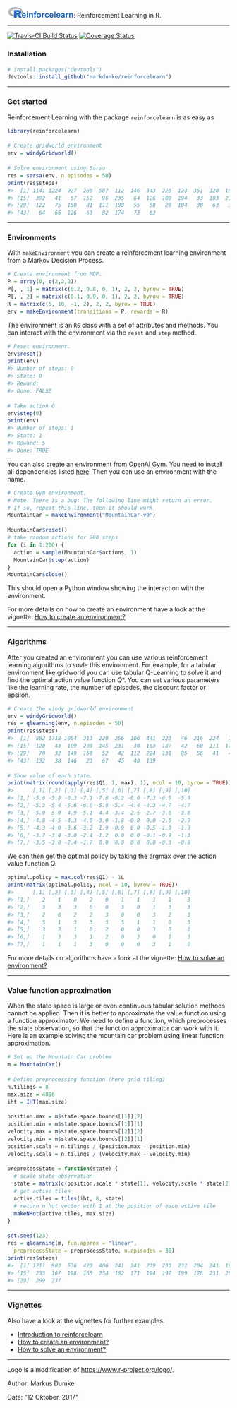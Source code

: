 
<img src="inst/ReinforceLogo.png" width="150px">: Reinforcement Learning in R.

------------------------------------------------------------------------

[![Travis-CI Build Status](https://travis-ci.org/markdumke/reinforcelearn.svg?branch=master)](https://travis-ci.org/markdumke/reinforcelearn) [![Coverage Status](https://img.shields.io/codecov/c/github/markdumke/reinforcelearn/master.svg)](https://codecov.io/github/markdumke/reinforcelearn?branch=master)

### Installation

``` r
# install.packages("devtools")
devtools::install_github("markdumke/reinforcelearn")
```

------------------------------------------------------------------------

### Get started

Reinforcement Learning with the package `reinforcelearn` is as easy as

``` r
library(reinforcelearn)

# Create gridworld environment
env = windyGridworld()

# Solve environment using Sarsa
res = sarsa(env, n.episodes = 50)
print(res$steps)
#>  [1] 1141 1224  927  280  587  112  146  343  226  123  351  128  163  229
#> [15]  392   41   57  152   96  235   64  126  100  194   33  103  210  144
#> [29]  122   75  150   81  111  188   55   58   28  104   30   63   30  302
#> [43]   64   66  126   63   82  174   73   63
```

------------------------------------------------------------------------

### Environments

With `makeEnvironment` you can create a reinforcement learning environment from a Markov Decision Process.

``` r
# Create environment from MDP.
P = array(0, c(2,2,2))
P[, , 1] = matrix(c(0.2, 0.8, 0, 1), 2, 2, byrow = TRUE)
P[, , 2] = matrix(c(0.1, 0.9, 0, 1), 2, 2, byrow = TRUE)
R = matrix(c(5, 10, -1, 2), 2, 2, byrow = TRUE)  
env = makeEnvironment(transitions = P, rewards = R)
```

The environment is an `R6` class with a set of attributes and methods. You can interact with the environment via the `reset` and `step` method.

``` r
# Reset environment.
env$reset()
print(env)
#> Number of steps: 0 
#> State: 0 
#> Reward:  
#> Done: FALSE

# Take action 0.
env$step(0)
print(env)
#> Number of steps: 1 
#> State: 1 
#> Reward: 5 
#> Done: TRUE
```

You can also create an environment from [OpenAI Gym](https://gym.openai.com/). You need to install all dependencies listed [here](https://github.com/openai/gym-http-api). Then you can use an environment with the name.

``` r
# Create Gym environment.
# Note: There is a bug: The following line might return an error. 
# If so, repeat this line, then it should work.
MountainCar = makeEnvironment("MountainCar-v0")

MountainCar$reset()
# take random actions for 200 steps
for (i in 1:200) {
  action = sample(MountainCar$actions, 1)
  MountainCar$step(action)
}
MountainCar$close()
```

This should open a Python window showing the interaction with the environment.

For more details on how to create an environment have a look at the vignette: [How to create an environment?](vignettes/environments.html)

------------------------------------------------------------------------

### Algorithms

After you created an environment you can use various reinforcement learning algorithms to sovle this environment. For example, for a tabular environment like gridworld you can use tabular Q-Learning to solve it and find the optimal action value function *Q*\*. You can set various parameters like the learning rate, the number of episodes, the discount factor or epsilon.

``` r
# Create the windy gridworld environment.
env = windyGridworld()
res = qlearning(env, n.episodes = 50)
print(res$steps)
#>  [1]  862 1718 1054  313  220  256  106  441  223   46  216  224   75  434
#> [15]  120   43  109  203  145  231   30  183  187   42   60  111  170  152
#> [29]   70   32  149  158   52   42  112  224  131   85   56   41   42  141
#> [43]  132   38  146   23   67   45   40  139

# Show value of each state.
print(matrix(round(apply(res$Q1, 1, max), 1), ncol = 10, byrow = TRUE))
#>      [,1] [,2] [,3] [,4] [,5] [,6] [,7] [,8] [,9] [,10]
#> [1,] -5.6 -5.8 -6.3 -7.1 -7.8 -8.2 -8.0 -7.3 -6.5  -5.6
#> [2,] -5.3 -5.4 -5.6 -6.0 -5.8 -5.4 -4.4 -4.3 -4.7  -4.7
#> [3,] -5.0 -5.0 -4.9 -5.1 -4.4 -3.4 -2.5 -2.7 -3.6  -3.8
#> [4,] -4.8 -4.5 -4.3 -4.0 -3.0 -1.8 -0.8  0.0 -2.6  -2.9
#> [5,] -4.3 -4.0 -3.6 -3.2 -1.9 -0.9  0.0 -0.5 -1.0  -1.9
#> [6,] -3.7 -3.4 -3.0 -2.4 -1.2  0.0  0.0 -0.1 -0.9  -1.3
#> [7,] -3.5 -3.0 -2.4 -1.7  0.0  0.0  0.0  0.0 -0.3  -0.8
```

We can then get the optimal policy by taking the argmax over the action value function Q.

``` r
optimal.policy = max.col(res$Q1) - 1L
print(matrix(optimal.policy, ncol = 10, byrow = TRUE))
#>      [,1] [,2] [,3] [,4] [,5] [,6] [,7] [,8] [,9] [,10]
#> [1,]    2    1    0    2    0    1    1    1    1     3
#> [2,]    3    3    3    0    0    3    0    1    3     3
#> [3,]    2    0    2    2    3    0    0    3    2     3
#> [4,]    3    1    3    3    3    3    1    1    0     3
#> [5,]    3    3    1    0    2    0    0    3    0     0
#> [6,]    1    3    3    1    2    0    3    0    1     3
#> [7,]    1    1    1    3    0    0    0    3    1     0
```

For more details on algorithms have a look at the vignette: [How to solve an environment?](algorithms.html)

------------------------------------------------------------------------

### Value function approximation

When the state space is large or even continuous tabular solution methods cannot be applied. Then it is better to approximate the value function using a function approximator. We need to define a function, which preprocesses the state observation, so that the function approximator can work with it. Here is an example solving the mountain car problem using linear function approximation.

``` r
# Set up the Mountain Car problem
m = MountainCar()

# Define preprocessing function (here grid tiling)
n.tilings = 8
max.size = 4096
iht = IHT(max.size)

position.max = m$state.space.bounds[[1]][2]
position.min = m$state.space.bounds[[1]][1]
velocity.max = m$state.space.bounds[[2]][2]
velocity.min = m$state.space.bounds[[2]][1]
position.scale = n.tilings / (position.max - position.min)
velocity.scale = n.tilings / (velocity.max - velocity.min)

preprocessState = function(state) {
  # scale state observation
  state = matrix(c(position.scale * state[1], velocity.scale * state[2]), ncol = 2)
  # get active tiles
  active.tiles = tiles(iht, 8, state)
  # return n hot vector with 1 at the position of each active tile
  makeNHot(active.tiles, max.size)
}

set.seed(123)
res = qlearning(m, fun.approx = "linear", 
  preprocessState = preprocessState, n.episodes = 30)
print(res$steps)
#>  [1] 1211  903  536  420  406  241  241  239  233  232  204  241  194  235
#> [15]  233  167  198  165  234  162  171  194  197  199  178  231  253  154
#> [29]  209  237
```

------------------------------------------------------------------------

### Vignettes

Also have a look at the vignettes for further examples.

-   [Introduction to reinforcelearn](vignettes/introduction.html)
-   [How to create an environment?](vignettes/environments.html)
-   [How to solve an environment?](vignettes/algorithms.html)

------------------------------------------------------------------------

Logo is a modification of <https://www.r-project.org/logo/>.

Author: Markus Dumke

Date: "12 Oktober, 2017"
